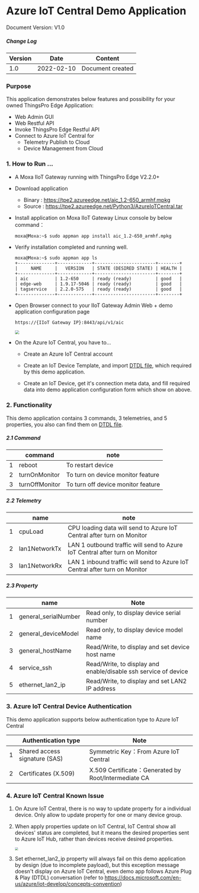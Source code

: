 # Azure IoT Central Demo Application
Document Version: V1.0

##### Change Log

| Version | Date       | Content          |
| ------- | ---------- | ---------------- |
| 1.0     | 2022-02-10 | Document created |



### Purpose

This application demonstrates below features and possibility for your owned ThingsPro Edge Application:

- Web Admin GUI
- Web Restful API 
- Invoke ThingsPro Edge Restful API
- Connect to Azure IoT Central for
  - Telemetry Publish to Cloud
  - Device Management from Cloud



### 1. How to Run ...

- A Moxa IIoT Gateway running with ThingsPro Edge V2.2.0+

- Download application

  - Binary : https://tpe2.azureedge.net/aic_1.2-650_armhf.mpkg
  - Source : https://tpe2.azureedge.net/Python3/AzureIoTCentral.tar

- Install application on Moxa IIoT Gateway Linux console by below command：

  ```
  moxa@Moxa:~$ sudo appman app install aic_1.2-650_armhf.mpkg
  ```

- Verify installation completed and running well.

  ```
  moxa@Moxa:~$ sudo appman app ls
  +--------------+-------------+-----------------------+--------+
  |     NAME     |   VERSION   | STATE (DESIRED STATE) | HEALTH |
  +--------------+-------------+-----------------------+--------+
  | aic          | 1.2-650     | ready (ready)         | good   |
  | edge-web     | 1.9.17-5046 | ready (ready)         | good   |
  | tagservice   | 2.2.0-575   | ready (ready)         | good   |
  +--------------+-------------+-----------------------+--------+
  ```

- Open Browser connect to your IIoT Gateway Admin Web + demo application configuration page

  ```
  https://{IIoT Gateway IP}:8443/api/v1/aic
  ```

  <img src="https://thingspro.blob.core.windows.net/resource/document/aic/aic01.jpg" style="zoom:67%;" />

- On the Azure IoT Central, you have to...

  - Create an Azure IoT Central account

  - Create an IoT Device Template, and import <a href="../samples/TPE-App/Python3/AzureIoTCentral/src/data/deviceTemplateV0.5.json">DTDL file</a>, which required by this demo application.

  - Create an IoT Device, get it's connection meta data, and fill required data into demo application configuration form which show on above.

    

### 2. Functionality

This demo application contains 3 commands, 3 telemetries, and 5 properties, you also can find them on <a href="../samples/TPE-App/Python3/AzureIoTCentral/src/data/deviceTemplateV0.5.json">DTDL file</a>.

##### 2.1 Command

|      | command        | note                               |
| ---- | -------------- | ---------------------------------- |
| 1    | reboot         | To restart device                  |
| 2    | turnOnMonitor  | To turn on device monitor feature  |
| 3    | turnOffMonitor | To turn off device monitor feature |

##### 2.2 Telemetry

|      | name          | note                                                         |
| ---- | ------------- | ------------------------------------------------------------ |
| 1    | cpuLoad       | CPU loading data will send to Azure IoT Central after turn on Monitor |
| 2    | lan1NetworkTx | LAN 1 outbound traffic will send to Azure IoT Central after turn on Monitor |
| 3    | lan1NetworkRx | LAN 1 inbound traffic will send to Azure IoT Central after turn on Monitor |

##### 2.3 Property

|      | name                 | Note                                                         |
| ---- | -------------------- | ------------------------------------------------------------ |
| 1    | general_serialNumber | Read only, to display device serial number                   |
| 2    | general_deviceModel  | Read only, to display device model name                      |
| 3    | general_hostName     | Read/Write, to display and set device host name              |
| 4    | service_ssh          | Read/Write, to display and enable/disable ssh service of device |
| 5    | ethernet_lan2_ip     | Read/Write, to display and set LAN2 IP address               |

### 3. Azure IoT Central Device Authentication

This demo application supports below authentication type to Azure IoT Central

|      | Authentication type           | Note                                                 |
| ---- | ----------------------------- | ---------------------------------------------------- |
| 1    | Shared access signature (SAS) | Symmetric Key：From Azure IoT Central                |
| 2    | Certificates (X.509)          | X.509 Certificate：Generated by Root/Intermediate CA |



### 4. Azure IoT Central Known Issue

1. On Azure IoT Central, there is no way to update property for a individual device. Only allow to update property for one or many device group.

2. When apply properties update on IoT Central, IoT Central show all devices' status are completed, but it means the desired properties sent to Azure IoT Hub, rather than devices receive desired properties.

   <img src="https://thingspro.blob.core.windows.net/resource/document/aic/aic02.jpg" style="zoom: 50%;" />

   

3. Set ethernet_lan2_ip property will always fail on this demo application by design (due to incomplete payload), but this exception message doesn't display on Azure IoT Central, even demo app follows Azure Plug & Play (DTDL) conversation (refer to https://docs.microsoft.com/en-us/azure/iot-develop/concepts-convention)
